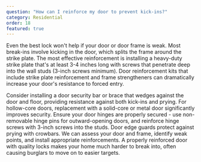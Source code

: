 ```yaml
---
question: "How can I reinforce my door to prevent kick-ins?"
category: Residential
order: 18
featured: true
---
```


Even the best lock won't help if your door or door frame is weak. Most break-ins involve kicking in the door, which splits the frame around the strike plate. The most effective reinforcement is installing a heavy-duty strike plate that's at least 3-4 inches long with screws that penetrate deep into the wall studs (3-inch screws minimum). Door reinforcement kits that include strike plate reinforcement and frame strengtheners can dramatically increase your door's resistance to forced entry.

Consider installing a door security bar or brace that wedges against the door and floor, providing resistance against both kick-ins and prying. For hollow-core doors, replacement with a solid-core or metal door significantly improves security. Ensure your door hinges are properly secured - use non-removable hinge pins for outward-opening doors, and reinforce hinge screws with 3-inch screws into the studs. Door edge guards protect against prying with crowbars. We can assess your door and frame, identify weak points, and install appropriate reinforcements. A properly reinforced door with quality locks makes your home much harder to break into, often causing burglars to move on to easier targets.
